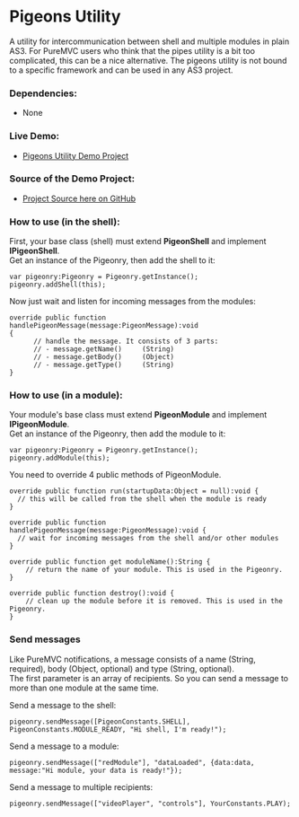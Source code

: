 Pigeons Utility
==============

A utility for intercommunication between shell and multiple modules in plain AS3. 
For PureMVC users who think that the pipes utility is a bit too complicated, this can be a nice alternative. 
The pigeons utility is not bound to a specific framework and can be used in any AS3 project.

### Dependencies:
- None

### Live Demo:
- [Pigeons Utility Demo Project](http://www.kaegi.net/pigeons-utility-demo)

### Source of the Demo Project:
- [Project Source here on GitHub](https://github.com/christiankaegi/pigeons-utility-demo-project)

### How to use (in the shell):
First, your base class (shell) must extend **PigeonShell** and implement **IPigeonShell**.  
Get an instance of the Pigeonry, then add the shell to it:
    
    var pigeonry:Pigeonry = Pigeonry.getInstance();
    pigeonry.addShell(this);

Now just wait and listen for incoming messages from the modules:

    override public function handlePigeonMessage(message:PigeonMessage):void 
    {
          // handle the message. It consists of 3 parts:
          // - message.getName()     (String)
          // - message.getBody()     (Object)
          // - message.getType()     (String)  
    }
    
### How to use (in a module):
Your module's base class must extend **PigeonModule** and implement **IPigeonModule**.  
Get an instance of the Pigeonry, then add the module to it: 

    var pigeonry:Pigeonry = Pigeonry.getInstance();
    pigeonry.addModule(this); 
    
You need to override 4 public methods of PigeonModule.

    override public function run(startupData:Object = null):void {
      // this will be called from the shell when the module is ready 
    }

    override public function handlePigeonMessage(message:PigeonMessage):void {
      // wait for incoming messages from the shell and/or other modules
    }
    
    override public function get moduleName():String {
        // return the name of your module. This is used in the Pigeonry.
    }

    override public function destroy():void {
        // clean up the module before it is removed. This is used in the Pigeonry.
    }
    
### Send messages

Like PureMVC notifications, a message consists of a name (String, required), body (Object, optional) and type (String, optional).  
The first parameter is an array of recipients. So you can send a message to more than one module at the same time.
    
Send a message to the shell:

    pigeonry.sendMessage([PigeonConstants.SHELL], PigeonConstants.MODULE_READY, "Hi shell, I'm ready!");
    
Send a message to a module:
    
    pigeonry.sendMessage(["redModule"], "dataLoaded", {data:data, message:"Hi module, your data is ready!"});
     
Send a message to multiple recipients:
    
    pigeonry.sendMessage(["videoPlayer", "controls"], YourConstants.PLAY);


    
    
    
                   
